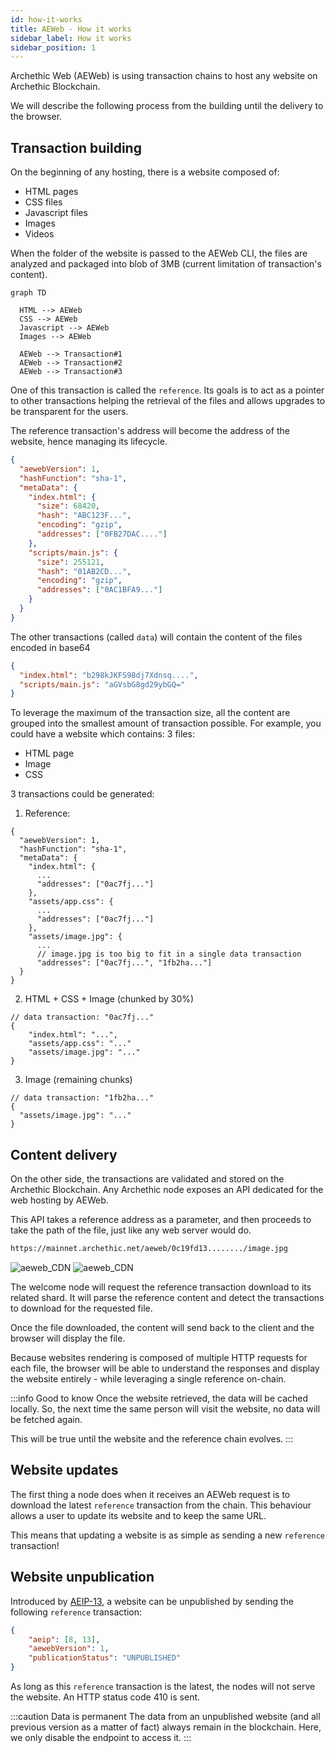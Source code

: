 ```yaml
---
id: how-it-works
title: AEWeb - How it works
sidebar_label: How it works
sidebar_position: 1
---
```


Archethic Web (AEWeb) is using transaction chains to host any website on Archethic Blockchain.

We will describe the following process from the building until the delivery to the browser.

## Transaction building

On the beginning of any hosting, there is a website composed of:

- HTML pages
- CSS files
- Javascript files
- Images
- Videos

When the folder of the website is passed to the AEWeb CLI, the files are analyzed and packaged into blob of 3MB (current limitation of transaction's content).

```mermaid
graph TD

  HTML --> AEWeb
  CSS --> AEWeb
  Javascript --> AEWeb
  Images --> AEWeb

  AEWeb --> Transaction#1
  AEWeb --> Transaction#2
  AEWeb --> Transaction#3

```

One of this transaction is called the `reference`. Its goals is to act as a pointer to other transactions helping the retrieval of the files and allows upgrades to be transparent for the users.

The reference transaction's address will become the address of the website, hence managing its lifecycle.

```json
{
  "aewebVersion": 1,
  "hashFunction": "sha-1",
  "metaData": {
    "index.html": {
      "size": 68420,
      "hash": "ABC123F...",
      "encoding": "gzip",
      "addresses": ["0FB27DAC...."]
    },
    "scripts/main.js": {
      "size": 255121,
      "hash": "01AB2CD...",
      "encoding": "gzip",
      "addresses": ["0AC1BFA9..."]
    } 
  }
}
```

The other transactions (called `data`) will contain the content of the files encoded in base64

```json
{
  "index.html": "b298kJKFS98dj7Xdnsq....", 
  "scripts/main.js": "aGVsbG8gd29ybGQ=" 
}
```

To leverage the maximum of the transaction size, all the content are grouped into the smallest amount of transaction possible.
For example, you could have a website which contains: 3 files:

- HTML page
- Image
- CSS

3 transactions could be generated:

1. Reference:

```jsonc
{
  "aewebVersion": 1,
  "hashFunction": "sha-1",
  "metaData": {
    "index.html": {
      ...
      "addresses": ["0ac7fj..."]
    },
    "assets/app.css": {
      ...
      "addresses": ["0ac7fj..."]
    },
    "assets/image.jpg": {
      ...
      // image.jpg is too big to fit in a single data transaction
      "addresses": ["0ac7fj...", "1fb2ha..."] 
  }
}
```

2. HTML + CSS + Image (chunked by 30%)

```jsonc 
// data transaction: "0ac7fj..."
{
    "index.html": "...",
    "assets/app.css": "..."
    "assets/image.jpg": "..."
}
```

3. Image (remaining chunks)

```jsonc
// data transaction: "1fb2ha..."
{
  "assets/image.jpg": "..."
}
```

## Content delivery
On the other side, the transactions are validated and stored on the Archethic Blockchain.
Any Archethic node exposes an API dedicated for the web hosting by AEWeb.

This API takes a reference address as a parameter, and then proceeds to take the path of the file, just like any web server would do.

```sh
https://mainnet.archethic.net/aeweb/0c19fd13......../image.jpg
```

![aeweb_CDN](/img/aeweb_CDN.svg#gh-light-mode-only)
![aeweb_CDN](/img/aeweb_CDN-dark.svg#gh-dark-mode-only)

The welcome node will request the reference transaction download to its related shard.
It will parse the reference content and detect the transactions to download for the requested file.

Once the file downloaded, the content will send back to the client and the browser will display the file.

Because websites rendering is composed of multiple HTTP requests for each file, the browser will be able to understand the responses and display the website entirely - while leveraging a single reference on-chain.

:::info Good to know
Once the website retrieved, the data will be cached locally. So, the next time the same person will visit the website, no data will be fetched again.

This will be true until the website and the reference chain evolves.
:::

## Website updates

The first thing a node does when it receives an AEWeb request is to download the latest `reference` transaction from the chain. This behaviour allows a user to update its website and to keep the same URL.

This means that updating a website is as simple as sending a new `reference` transaction!

## Website unpublication

Introduced by [AEIP-13](https://github.com/archethic-foundation/aeip/blob/main/AEIP-13.md), a website can be unpublished by sending the following `reference` transaction:

```json
{
    "aeip": [8, 13],
    "aewebVersion": 1,
    "publicationStatus": "UNPUBLISHED"
}
```

As long as this `reference` transaction is the latest, the nodes will not serve the website. An HTTP status code 410 is sent.

:::caution Data is permanent
The data from an unpublished website (and all previous version as a matter of fact) always remain in the blockchain. Here, we only disable the endpoint to access it.
:::
